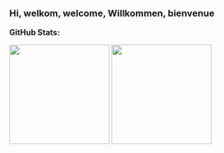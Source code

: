 ### Hi, welkom, welcome, Willkommen, bienvenue

**GitHub Stats:**

<p>
  <img height="180em" src="https://github-readme-stats.vercel.app/api?username=milanvanschaik&show_icons=true&hide_border=true&&count_private=true&include_all_commits=true&theme=dracula" />
  <img height="180em" src="https://github-readme-stats.vercel.app/api/top-langs/?username=milanvanschaik&show_icons=true&hide_border=true&layout=compact&langs_count=8&theme=dracula"/>
</p>